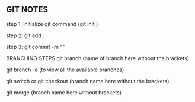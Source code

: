 ## GIT NOTES
step 1:
initialize git
command (git init )

step 2:
git add .

step 3:
git commit -m ""

BRANCHING STEPS
git branch (name of branch here without the brackets)

git branch -a (to view all the available branches)

git switch or git checkout (branch name here without the brackets)

git merge (branch name here without brackets)